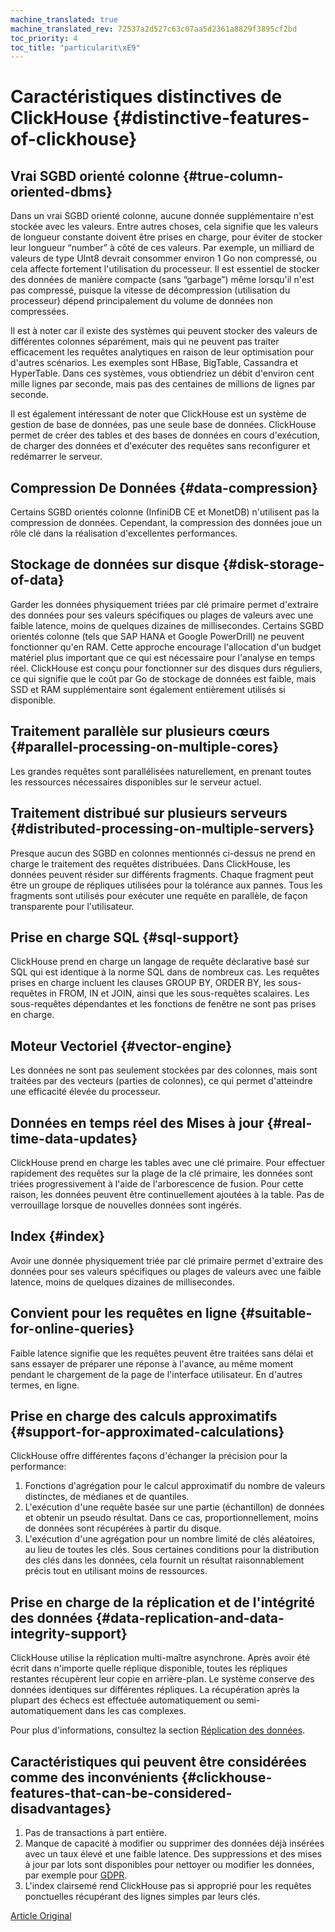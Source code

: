 ```yaml
---
machine_translated: true
machine_translated_rev: 72537a2d527c63c07aa5d2361a8829f3895cf2bd
toc_priority: 4
toc_title: "particularit\xE9"
---
```


# Caractéristiques distinctives de ClickHouse {#distinctive-features-of-clickhouse}

## Vrai SGBD orienté colonne {#true-column-oriented-dbms}

Dans un vrai SGBD orienté colonne, aucune donnée supplémentaire n'est stockée avec les valeurs. Entre autres choses, cela signifie que les valeurs de longueur constante doivent être prises en charge, pour éviter de stocker leur longueur “number” à côté de ces valeurs. Par exemple, un milliard de valeurs de type UInt8 devrait consommer environ 1 Go non compressé, ou cela affecte fortement l'utilisation du processeur. Il est essentiel de stocker des données de manière compacte (sans “garbage”) même lorsqu'il n'est pas compressé, puisque la vitesse de décompression (utilisation du processeur) dépend principalement du volume de données non compressées.

Il est à noter car il existe des systèmes qui peuvent stocker des valeurs de différentes colonnes séparément, mais qui ne peuvent pas traiter efficacement les requêtes analytiques en raison de leur optimisation pour d'autres scénarios. Les exemples sont HBase, BigTable, Cassandra et HyperTable. Dans ces systèmes, vous obtiendriez un débit d'environ cent mille lignes par seconde, mais pas des centaines de millions de lignes par seconde.

Il est également intéressant de noter que ClickHouse est un système de gestion de base de données, pas une seule base de données. ClickHouse permet de créer des tables et des bases de données en cours d'exécution, de charger des données et d'exécuter des requêtes sans reconfigurer et redémarrer le serveur.

## Compression De Données {#data-compression}

Certains SGBD orientés colonne (InfiniDB CE et MonetDB) n'utilisent pas la compression de données. Cependant, la compression des données joue un rôle clé dans la réalisation d'excellentes performances.

## Stockage de données sur disque {#disk-storage-of-data}

Garder les données physiquement triées par clé primaire permet d'extraire des données pour ses valeurs spécifiques ou plages de valeurs avec une faible latence, moins de quelques dizaines de millisecondes. Certains SGBD orientés colonne (tels que SAP HANA et Google PowerDrill) ne peuvent fonctionner qu'en RAM. Cette approche encourage l'allocation d'un budget matériel plus important que ce qui est nécessaire pour l'analyse en temps réel. ClickHouse est conçu pour fonctionner sur des disques durs réguliers, ce qui signifie que le coût par Go de stockage de données est faible, mais SSD et RAM supplémentaire sont également entièrement utilisés si disponible.

## Traitement parallèle sur plusieurs cœurs {#parallel-processing-on-multiple-cores}

Les grandes requêtes sont parallélisées naturellement, en prenant toutes les ressources nécessaires disponibles sur le serveur actuel.

## Traitement distribué sur plusieurs serveurs {#distributed-processing-on-multiple-servers}

Presque aucun des SGBD en colonnes mentionnés ci-dessus ne prend en charge le traitement des requêtes distribuées.
Dans ClickHouse, les données peuvent résider sur différents fragments. Chaque fragment peut être un groupe de répliques utilisées pour la tolérance aux pannes. Tous les fragments sont utilisés pour exécuter une requête en parallèle, de façon transparente pour l'utilisateur.

## Prise en charge SQL {#sql-support}

ClickHouse prend en charge un langage de requête déclarative basé sur SQL qui est identique à la norme SQL dans de nombreux cas.
Les requêtes prises en charge incluent les clauses GROUP BY, ORDER BY, les sous-requêtes in FROM, IN et JOIN, ainsi que les sous-requêtes scalaires.
Les sous-requêtes dépendantes et les fonctions de fenêtre ne sont pas prises en charge.

## Moteur Vectoriel {#vector-engine}

Les données ne sont pas seulement stockées par des colonnes, mais sont traitées par des vecteurs (parties de colonnes), ce qui permet d'atteindre une efficacité élevée du processeur.

## Données en temps réel des Mises à jour {#real-time-data-updates}

ClickHouse prend en charge les tables avec une clé primaire. Pour effectuer rapidement des requêtes sur la plage de la clé primaire, les données sont triées progressivement à l'aide de l'arborescence de fusion. Pour cette raison, les données peuvent être continuellement ajoutées à la table. Pas de verrouillage lorsque de nouvelles données sont ingérés.

## Index {#index}

Avoir une donnée physiquement triée par clé primaire permet d'extraire des données pour ses valeurs spécifiques ou plages de valeurs avec une faible latence, moins de quelques dizaines de millisecondes.

## Convient pour les requêtes en ligne {#suitable-for-online-queries}

Faible latence signifie que les requêtes peuvent être traitées sans délai et sans essayer de préparer une réponse à l'avance, au même moment pendant le chargement de la page de l'interface utilisateur. En d'autres termes, en ligne.

## Prise en charge des calculs approximatifs {#support-for-approximated-calculations}

ClickHouse offre différentes façons d'échanger la précision pour la performance:

1.  Fonctions d'agrégation pour le calcul approximatif du nombre de valeurs distinctes, de médianes et de quantiles.
2.  L'exécution d'une requête basée sur une partie (échantillon) de données et obtenir un pseudo résultat. Dans ce cas, proportionnellement, moins de données sont récupérées à partir du disque.
3.  L'exécution d'une agrégation pour un nombre limité de clés aléatoires, au lieu de toutes les clés. Sous certaines conditions pour la distribution des clés dans les données, cela fournit un résultat raisonnablement précis tout en utilisant moins de ressources.

## Prise en charge de la réplication et de l'intégrité des données {#data-replication-and-data-integrity-support}

ClickHouse utilise la réplication multi-maître asynchrone. Après avoir été écrit dans n'importe quelle réplique disponible, toutes les répliques restantes récupèrent leur copie en arrière-plan. Le système conserve des données identiques sur différentes répliques. La récupération après la plupart des échecs est effectuée automatiquement ou semi-automatiquement dans les cas complexes.

Pour plus d'informations, consultez la section [Réplication des données](../engines/table-engines/mergetree-family/replication.md).

## Caractéristiques qui peuvent être considérées comme des inconvénients {#clickhouse-features-that-can-be-considered-disadvantages}

1.  Pas de transactions à part entière.
2.  Manque de capacité à modifier ou supprimer des données déjà insérées avec un taux élevé et une faible latence. Des suppressions et des mises à jour par lots sont disponibles pour nettoyer ou modifier les données, par exemple pour [GDPR](https://gdpr-info.eu).
3.  L'index clairsemé rend ClickHouse pas si approprié pour les requêtes ponctuelles récupérant des lignes simples par leurs clés.

[Article Original](https://clickhouse.tech/docs/en/introduction/distinctive_features/) <!--hide-->
